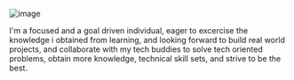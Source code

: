 
![image](https://user-images.githubusercontent.com/105439855/214145585-7478768c-b383-460b-958a-0a33ee9eaef0.png)

I'm a focused and a goal driven individual, eager to excercise the knowledge i obtained from learning, and looking forward to build real world projects, and collaborate with my tech buddies to solve tech oriented problems, obtain more knowledge, technical skill sets, and strive to be the best. 
